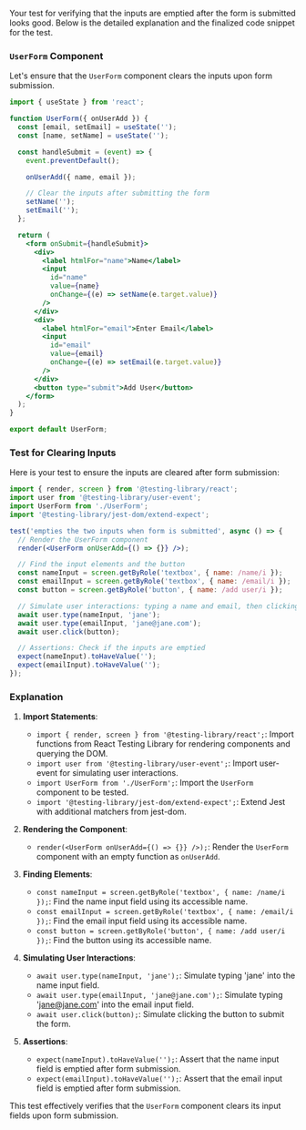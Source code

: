 Your test for verifying that the inputs are emptied after the form is submitted looks good. Below is the detailed explanation and the finalized code snippet for the test.

### `UserForm` Component

Let's ensure that the `UserForm` component clears the inputs upon form submission.

```jsx
import { useState } from 'react';

function UserForm({ onUserAdd }) {
  const [email, setEmail] = useState('');
  const [name, setName] = useState('');

  const handleSubmit = (event) => {
    event.preventDefault();

    onUserAdd({ name, email });

    // Clear the inputs after submitting the form
    setName('');
    setEmail('');
  };

  return (
    <form onSubmit={handleSubmit}>
      <div>
        <label htmlFor="name">Name</label>
        <input
          id="name"
          value={name}
          onChange={(e) => setName(e.target.value)}
        />
      </div>
      <div>
        <label htmlFor="email">Enter Email</label>
        <input
          id="email"
          value={email}
          onChange={(e) => setEmail(e.target.value)}
        />
      </div>
      <button type="submit">Add User</button>
    </form>
  );
}

export default UserForm;
```

### Test for Clearing Inputs

Here is your test to ensure the inputs are cleared after form submission:

```jsx
import { render, screen } from '@testing-library/react';
import user from '@testing-library/user-event';
import UserForm from './UserForm';
import '@testing-library/jest-dom/extend-expect';

test('empties the two inputs when form is submitted', async () => {
  // Render the UserForm component
  render(<UserForm onUserAdd={() => {}} />);

  // Find the input elements and the button
  const nameInput = screen.getByRole('textbox', { name: /name/i });
  const emailInput = screen.getByRole('textbox', { name: /email/i });
  const button = screen.getByRole('button', { name: /add user/i });

  // Simulate user interactions: typing a name and email, then clicking the button
  await user.type(nameInput, 'jane');
  await user.type(emailInput, 'jane@jane.com');
  await user.click(button);

  // Assertions: Check if the inputs are emptied
  expect(nameInput).toHaveValue('');
  expect(emailInput).toHaveValue('');
});
```

### Explanation

1. **Import Statements**:
    - `import { render, screen } from '@testing-library/react';`: Import functions from React Testing Library for rendering components and querying the DOM.
    - `import user from '@testing-library/user-event';`: Import user-event for simulating user interactions.
    - `import UserForm from './UserForm';`: Import the `UserForm` component to be tested.
    - `import '@testing-library/jest-dom/extend-expect';`: Extend Jest with additional matchers from jest-dom.

2. **Rendering the Component**:
    - `render(<UserForm onUserAdd={() => {}} />);`: Render the `UserForm` component with an empty function as `onUserAdd`.

3. **Finding Elements**:
    - `const nameInput = screen.getByRole('textbox', { name: /name/i });`: Find the name input field using its accessible name.
    - `const emailInput = screen.getByRole('textbox', { name: /email/i });`: Find the email input field using its accessible name.
    - `const button = screen.getByRole('button', { name: /add user/i });`: Find the button using its accessible name.

4. **Simulating User Interactions**:
    - `await user.type(nameInput, 'jane');`: Simulate typing 'jane' into the name input field.
    - `await user.type(emailInput, 'jane@jane.com');`: Simulate typing 'jane@jane.com' into the email input field.
    - `await user.click(button);`: Simulate clicking the button to submit the form.

5. **Assertions**:
    - `expect(nameInput).toHaveValue('');`: Assert that the name input field is emptied after form submission.
    - `expect(emailInput).toHaveValue('');`: Assert that the email input field is emptied after form submission.

This test effectively verifies that the `UserForm` component clears its input fields upon form submission.